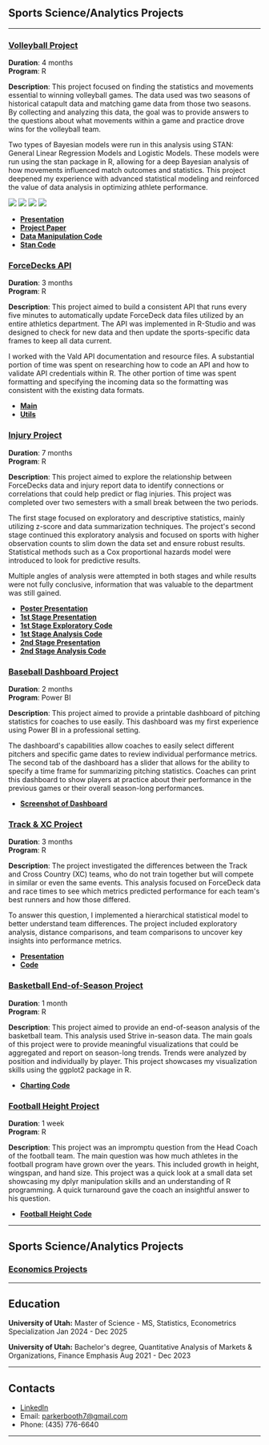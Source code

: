 ## Sports Science/Analytics Projects

---
### [Volleyball Project](https://github.com/ParkerBooth/Sports-Analyst-Portfolio/tree/main/Sports%20Science%20Projects/Volleyball%20Project)
**Duration**: 4 months  
**Program**: R

**Description**: This project focused on finding the statistics and movements essential to winning volleyball games. The data used was two seasons of historical catapult data and matching game data from those two seasons. By collecting and analyzing this data, the goal was to provide answers to the questions about what movements within a game and practice drove wins for the volleyball team.

Two types of Bayesian models were run in this analysis using STAN: General Linear Regression Models and Logistic Models. These models were run using the stan package in R, allowing for a deep Bayesian analysis of how movements influenced match outcomes and statistics. This project deepened my experience with advanced statistical modeling and reinforced the value of data analysis in optimizing athlete performance.

<img src="/images/kill_diff_Logistic_curve.png"/> <img src="/images/predictive values.png"/>
<img src="/images/practice_player_load_per_min_density.png"/> <img src="/images/autocorrelation kill perc.png"/>

- **[Presentation](https://github.com/ParkerBooth/Sports-Analyst-Portfolio/blob/main/Sports%20Science%20Projects/Volleyball%20Project/Volleyball%20Presentation.pdf)**
- **[Project Paper](https://github.com/ParkerBooth/Sports-Analyst-Portfolio/blob/main/Sports%20Science%20Projects/Volleyball%20Project/Volleyball%20Project%20Paper.pdf)**
- **[Data Manipulation Code](https://github.com/ParkerBooth/Sports-Analyst-Portfolio/blob/main/Sports%20Science%20Projects/Volleyball%20Project/Volleyball%20Portfolio%20File.Rmd)**
- **[Stan Code](https://github.com/ParkerBooth/Sports-Analyst-Portfolio/blob/main/Sports%20Science%20Projects/Volleyball%20Project/Volleyball%20Stan.R)**



### [ForceDecks API](https://github.com/ParkerBooth/Sports-Analyst-Portfolio/tree/main/Sports%20Science%20Projects/ForceDecks%20API)
**Duration**: 3 months  
**Program**: R

**Description**: This project aimed to build a consistent API that runs every five minutes to automatically update ForceDeck data files utilized by an entire athletics department. The API was implemented in R-Studio and was designed to check for new data and then update the sports-specific data frames to keep all data current. 

I worked with the Vald API documentation and resource files. A substantial portion of time was spent on researching how to code an API and how to validate API credentials within R. The other portion of time was spent formatting and specifying the incoming data so the formatting was consistent with the existing data formats.

- **[Main](https://github.com/ParkerBooth/Sports-Analyst-Portfolio/blob/main/Sports%20Science%20Projects/ForceDecks%20API/FD%20main.R)**
- **[Utils](https://github.com/ParkerBooth/Sports-Analyst-Portfolio/tree/main/Sports%20Science%20Projects/ForceDecks%20API/utils)**



### [Injury Project](https://github.com/ParkerBooth/Sports-Analyst-Portfolio/tree/main/Sports%20Science%20Projects/Injury%20Project)
**Duration**: 7 months  
**Program**: R

**Description**: This project aimed to explore the relationship between ForceDecks data and injury report data to identify connections or correlations that could help predict or flag injuries. This project was completed over two semesters with a small break between the two periods. 

The first stage focused on exploratory and descriptive statistics, mainly utilizing z-score and data summarization techniques. The project's second stage continued this exploratory analysis and focused on sports with higher observation counts to slim down the data set and ensure robust results. Statistical methods such as a Cox proportional hazards model were introduced to look for predictive results.

Multiple angles of analysis were attempted in both stages and while results were not fully conclusive, information that was valuable to the department was still gained. 

- **[Poster Presentation](https://github.com/ParkerBooth/Sports-Analyst-Portfolio/blob/main/Sports%20Science%20Projects/Injury%20Project/Second%20Stage/Symposium%20Poster%20Presentation.pdf)**
- **[1st Stage Presentation](https://github.com/ParkerBooth/Sports-Analyst-Portfolio/blob/main/Sports%20Science%20Projects/Injury%20Project/First%20Stage/Injury%20Exploration%20Presentation.pdf)**
- **[1st Stage Exploratory Code](https://github.com/ParkerBooth/Sports-Analyst-Portfolio/blob/main/Sports%20Science%20Projects/Injury%20Project/First%20Stage/Data%20Exploration%20Code.R)**
- **[1st Stage Analysis Code](https://github.com/ParkerBooth/Sports-Analyst-Portfolio/blob/main/Sports%20Science%20Projects/Injury%20Project/First%20Stage/Beginning%20Data%20Analysis.R)**
- **[2nd Stage Presentation](https://github.com/ParkerBooth/Sports-Analyst-Portfolio/blob/main/Sports%20Science%20Projects/Injury%20Project/Second%20Stage/Injury%20Exploration%20Presentation.pdf)**
- **[2nd Stage Analysis Code](https://github.com/ParkerBooth/Sports-Analyst-Portfolio/blob/main/Sports%20Science%20Projects/Injury%20Project/Second%20Stage/Injury%20Code.Rmd)**



### [Baseball Dashboard Project](https://github.com/ParkerBooth/Sports-Analyst-Portfolio/tree/main/Sports%20Science%20Projects/Baseball%20Dashboard)
**Duration**: 2 months  
**Program**: Power BI

**Description**: This project aimed to provide a printable dashboard of pitching statistics for coaches to use easily. This dashboard was my first experience using Power BI in a professional setting.

The dashboard's capabilities allow coaches to easily select different pitchers and specific game dates to review individual performance metrics. The second tab of the dashboard has a slider that allows for the ability to specify a time frame for summarizing pitching statistics. Coaches can print this dashboard to show players at practice about their performance in the previous games or their overall season-long performances.

- **[Screenshot of Dashboard](https://github.com/ParkerBooth/Sports-Analyst-Portfolio/blob/main/Sports%20Science%20Projects/Baseball%20Dashboard/Baseball%20Dashboard.png)**



### [Track & XC Project](https://github.com/ParkerBooth/Sports-Analyst-Portfolio/tree/main/Sports%20Science%20Projects/Track%20%26%20XC%20Project)
**Duration**: 3 months  
**Program**: R

**Description**: The project investigated the differences between the Track and Cross Country (XC) teams, who do not train together but will compete in similar or even the same events. This analysis focused on ForceDeck data and race times to see which metrics predicted performance for each team's best runners and how those differed.

To answer this question, I implemented a hierarchical statistical model to better understand team differences.  The project included exploratory analysis, distance comparisons, and team comparisons to uncover key insights into performance metrics.

- **[Presentation](https://github.com/ParkerBooth/Sports-Analyst-Portfolio/blob/main/Sports%20Science%20Projects/Track%20%26%20XC%20Project/Track%20%26%20XC%20Presentation.pdf)**
- **[Code](https://github.com/ParkerBooth/Sports-Analyst-Portfolio/blob/main/Sports%20Science%20Projects/Track%20%26%20XC%20Project/Track%20%26%20XC%20Code.Rmd)**



### [Basketball End-of-Season Project](https://github.com/ParkerBooth/Sports-Analyst-Portfolio/tree/main/Sports%20Science%20Projects/Basketball%20Project)
**Duration**: 1 month  
**Program**: R

**Description**: This project aimed to provide an end-of-season analysis of the basketball team. This analysis used Strive in-season data. The main goals of this project were to provide meaningful visualizations that could be aggregated and report on season-long trends. Trends were analyzed by position and individually by player. This project showcases my visualization skills using the ggplot2 package in R. 

- **[Charting Code](https://github.com/ParkerBooth/Sports-Analyst-Portfolio/blob/main/Sports%20Science%20Projects/Basketball%20Project/End%20of%20Season%20Report%20Code.Rmd)**



### [Football Height Project](https://github.com/ParkerBooth/Sports-Analyst-Portfolio/tree/main/Sports%20Science%20Projects/Football%20Projects)
**Duration**: 1 week  
**Program**: R

**Description**: This project was an impromptu question from the Head Coach of the football team. The main question was how much athletes in the football program have grown over the years. This included growth in height, wingspan, and hand size. This project was a quick look at a small data set showcasing my dplyr manipulation skills and an understanding of R programming. A quick turnaround gave the coach an insightful answer to his question.

- **[Football Height Code](https://github.com/ParkerBooth/Sports-Analyst-Portfolio/blob/main/Sports%20Science%20Projects/Football%20Projects/Football%20Height%20Code.Rmd)**

---

## Sports Science/Analytics Projects

### [Economics Projects](https://github.com/ParkerBooth/Sports-Analyst-Portfolio/tree/main/Economics%20Studies) 

---

## Education
**University of Utah:**
Master of Science - MS, Statistics, Econometrics Specialization
Jan 2024 - Dec 2025

**University of Utah:**
Bachelor's degree, Quantitative Analysis of Markets & Organizations, Finance Emphasis
Aug 2021 - Dec 2023

---

## Contacts
- [LinkedIn](https://www.linkedin.com/in/parker-booth-26b81b237/)
- Email: parkerbooth7@gmail.com
- Phone: (435) 776-6640

---

